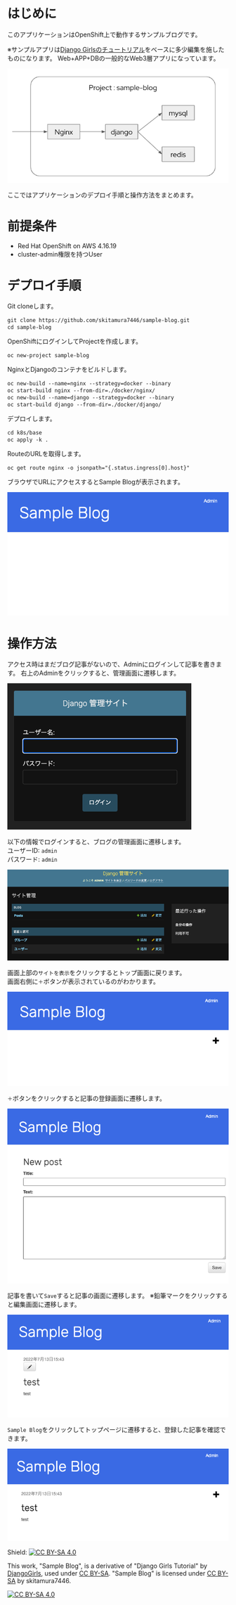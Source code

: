 # はじめに
このアプリケーションはOpenShift上で動作するサンプルブログです。

※サンプルアプリは[Django Girlsのチュートリアル](https://tutorial.djangogirls.org/ja/)をベースに多少編集を施したものになります。
Web+APP+DBの一般的なWeb3層アプリになっています。

![blog](./images/architecture.png)

ここではアプリケーションのデプロイ手順と操作方法をまとめます。

# 前提条件
* Red Hat OpenShift on AWS 4.16.19
* cluster-admin権限を持つUser


# デプロイ手順
Git cloneします。
```
git clone https://github.com/skitamura7446/sample-blog.git
cd sample-blog
```

OpenShiftにログインしてProjectを作成します。
```
oc new-project sample-blog
```

NginxとDjangoのコンテナをビルドします。
```
oc new-build --name=nginx --strategy=docker --binary
oc start-build nginx --from-dir=./docker/nginx/
oc new-build --name=django --strategy=docker --binary
oc start-build django --from-dir=./docker/django/
```

デプロイします。
```
cd k8s/base
oc apply -k .
```

RouteのURLを取得します。
```
oc get route nginx -o jsonpath="{.status.ingress[0].host}"
```

ブラウザでURLにアクセスするとSample Blogが表示されます。

![blog](./images/top.png)

# 操作方法
アクセス時はまだブログ記事がないので、Adminにログインして記事を書きます。
右上のAdminをクリックすると、管理画面に遷移します。

![blog](./images/admin_login.png)

以下の情報でログインすると、ブログの管理画面に遷移します。  
ユーザーID: `admin`  
パスワード: `admin`

![blog](./images/admin_top.png)

画面上部の`サイトを表示`をクリックするとトップ画面に戻ります。  
画面右側に`＋`ボタンが表示されているのがわかります。

![blog](./images/top_logined.png)

`＋`ボタンをクリックすると記事の登録画面に遷移します。

![blog](./images/post_blog.png)

記事を書いて`Save`すると記事の画面に遷移します。
※鉛筆マークをクリックすると編集画面に遷移します。

![blog](./images/blog_page.png)

`Sample Blog`をクリックしてトップページに遷移すると、登録した記事を確認できます。

![blog](./images/top_posted.png)



Shield: [![CC BY-SA 4.0][cc-by-sa-shield]][cc-by-sa]

This work, "Sample Blog", is a derivative of "Django Girls Tutorial"  by [DjangoGirls](https://djangogirls.org/en/), used under [CC BY-SA](https://creativecommons.org/licenses/by-sa/4.0/).
"Sample Blog" is licensed under [CC BY-SA](https://creativecommons.org/licenses/by-sa/4.0/) by skitamura7446.

[![CC BY-SA 4.0][cc-by-sa-image]][cc-by-sa]

[cc-by-sa]: http://creativecommons.org/licenses/by-sa/4.0/
[cc-by-sa-image]: https://licensebuttons.net/l/by-sa/4.0/88x31.png
[cc-by-sa-shield]: https://img.shields.io/badge/License-CC%20BY--SA%204.0-lightgrey.svg
